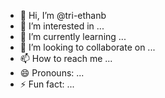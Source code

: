 - 👋 Hi, I’m @tri-ethanb
- 👀 I’m interested in ...
- 🌱 I’m currently learning ...
- 💞️ I’m looking to collaborate on ...
- 📫 How to reach me ...
- 😄 Pronouns: ...
- ⚡ Fun fact: ...

<!---
tri-ethanb/tri-ethanb is a ✨ special ✨ repository because its `README.md` (this file) appears on your GitHub profile.
You can click the Preview link to take a look at your changes.
--->
